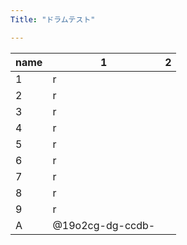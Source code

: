 ```yaml
---
Title: "ドラムテスト"

---
```


| name | 1 | 2 |
|---|---|---|
| 1 | r |
| 2 | r |
| 3 | r |
| 4 | r |
| 5 | r |
| 6 | r |
| 7 | r |
| 8 | r |
| 9 | r |
| A | @19o2cg-dg-ccdb- |
